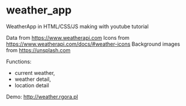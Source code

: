 # weather_app
WeatherApp in HTML/CSS/JS making with youtube tutorial

Data from https://www.weatherapi.com
Icons from https://www.weatherapi.com/docs/#weather-icons
Background images from https://unsplash.com


Functions:

- current weather,
- weather detail,
- location detail


Demo: http://weather.rgora.pl
